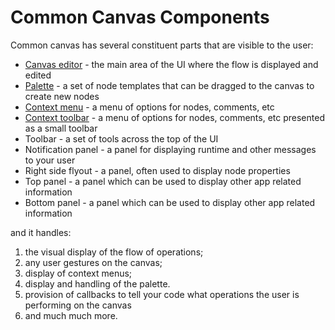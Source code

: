 
# Common Canvas Components

Common canvas has several constituent parts that are visible to the user:

* [Canvas editor](02-canvas/01-components/01-editor/index.md) - the main area of the UI where the flow is displayed and edited
* [Palette](02-canvas/01-components/02-Palette.md) - a set of node templates that can be dragged to the canvas to create new nodes
* [Context menu](02-canvas/01-components/03-Context-Menu.md) - a menu of options for nodes, comments, etc
* [Context toolbar](02-canvas/01-components/04-Context-Toolbar.md) - a menu of options for nodes, comments, etc presented as a small toolbar
* Toolbar - a set of tools across the top of the UI
* Notification panel - a panel for displaying runtime and other messages to your user
* Right side flyout - a panel, often used to display node properties
* Top panel - a panel which can be used to display other app related information
* Bottom panel - a panel which can be used to display other app related information

and it handles:

  1. the visual display of the flow of operations;
  2. any user gestures on the canvas;
  3. display of context menus;
  4. display and handling of the palette.
  5. provision of callbacks to tell your code what operations the user is performing on the canvas
  6. and much much more.





